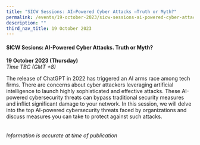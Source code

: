 ```yaml
---
title: "SICW Sessions: AI–Powered Cyber Attacks –Truth or Myth?"
permalink: /events/19-october-2023/sicw-sessions-ai-powered-cyber-attacks/
description: ""
third_nav_title: 19 October 2023
---
```

#### **SICW Sesions: AI-Powered Cyber Attacks. Truth or Myth?**

**19 October 2023 (Thursday)**  
*Time TBC (GMT +8)*

The release of ChatGPT in 2022 has triggered an AI arms race among tech firms. There are concerns about cyber attackers leveraging artificial intelligence to launch highly sophisticated and effective attacks. These AI-powered cybersecurity threats can bypass traditional security measures and inflict significant damage to your network. In this session, we will delve into the top AI-powered cybersecurity threats faced by organizations and discuss measures you can take to protect against such attacks.
<br><br><br>
*Information is accurate at time of publication*